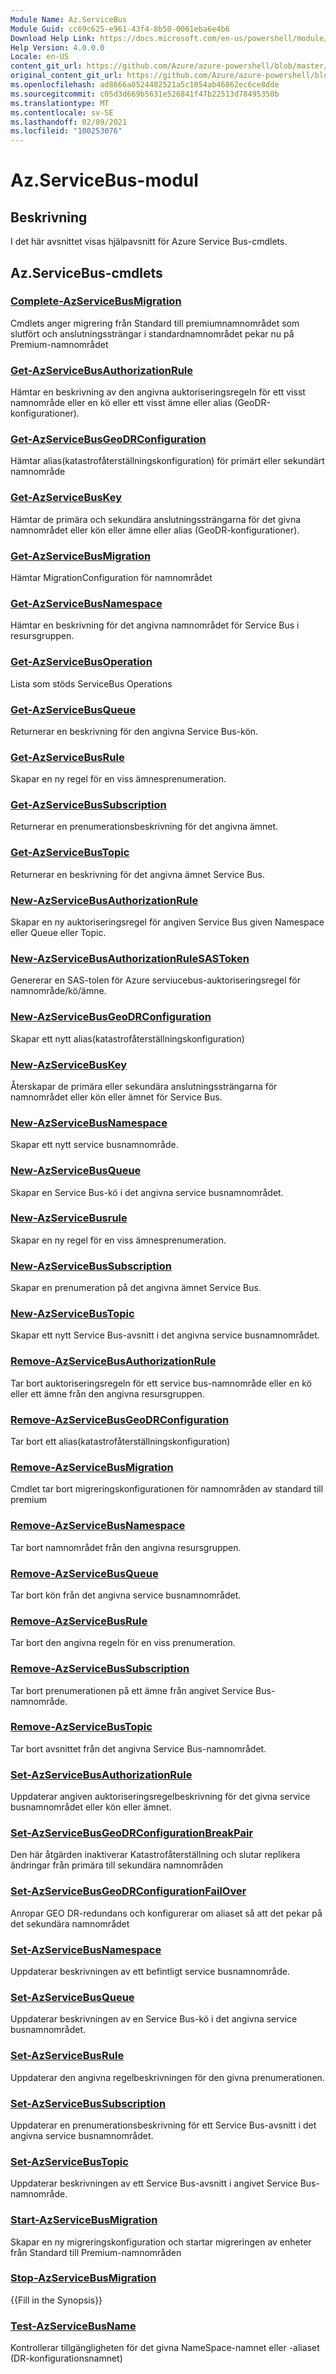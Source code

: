 ```yaml
---
Module Name: Az.ServiceBus
Module Guid: cc69c625-e961-43f4-8b50-0061eba6e4b6
Download Help Link: https://docs.microsoft.com/en-us/powershell/module/az.servicebus
Help Version: 4.0.0.0
Locale: en-US
content_git_url: https://github.com/Azure/azure-powershell/blob/master/src/ServiceBus/ServiceBus/help/Az.ServiceBus.md
original_content_git_url: https://github.com/Azure/azure-powershell/blob/master/src/ServiceBus/ServiceBus/help/Az.ServiceBus.md
ms.openlocfilehash: ad8666a0524482521a5c1054ab46862ec6ce8dde
ms.sourcegitcommit: c05d3d669b5631e526841f47b22513d78495350b
ms.translationtype: MT
ms.contentlocale: sv-SE
ms.lasthandoff: 02/09/2021
ms.locfileid: "100253076"
---
```

# Az.ServiceBus-modul
## Beskrivning
I det här avsnittet visas hjälpavsnitt för Azure Service Bus-cmdlets.

## Az.ServiceBus-cmdlets
### [Complete-AzServiceBusMigration](Complete-AzServiceBusMigration.md)
Cmdlets anger migrering från Standard till premiumnamnområdet som slutfört och anslutningssträngar i standardnamnområdet pekar nu på Premium-namnområdet

### [Get-AzServiceBusAuthorizationRule](Get-AzServiceBusAuthorizationRule.md)
Hämtar en beskrivning av den angivna auktoriseringsregeln för ett visst namnområde eller en kö eller ett visst ämne eller alias (GeoDR-konfigurationer). 

### [Get-AzServiceBusGeoDRConfiguration](Get-AzServiceBusGeoDRConfiguration.md)
Hämtar alias(katastrofåterställningskonfiguration) för primärt eller sekundärt namnområde

### [Get-AzServiceBusKey](Get-AzServiceBusKey.md)
Hämtar de primära och sekundära anslutningssträngarna för det givna namnområdet eller kön eller ämne eller alias (GeoDR-konfigurationer).

### [Get-AzServiceBusMigration](Get-AzServiceBusMigration.md)
Hämtar MigrationConfiguration för namnområdet

### [Get-AzServiceBusNamespace](Get-AzServiceBusNamespace.md)
Hämtar en beskrivning för det angivna namnområdet för Service Bus i resursgruppen.

### [Get-AzServiceBusOperation](Get-AzServiceBusOperation.md)
Lista som stöds ServiceBus Operations

### [Get-AzServiceBusQueue](Get-AzServiceBusQueue.md)
Returnerar en beskrivning för den angivna Service Bus-kön.

### [Get-AzServiceBusRule](Get-AzServiceBusRule.md)
Skapar en ny regel för en viss ämnesprenumeration. 

### [Get-AzServiceBusSubscription](Get-AzServiceBusSubscription.md)
Returnerar en prenumerationsbeskrivning för det angivna ämnet.

### [Get-AzServiceBusTopic](Get-AzServiceBusTopic.md)
Returnerar en beskrivning för det angivna ämnet Service Bus.

### [New-AzServiceBusAuthorizationRule](New-AzServiceBusAuthorizationRule.md)
Skapar en ny auktoriseringsregel för angiven Service Bus given Namespace eller Queue eller Topic.

### [New-AzServiceBusAuthorizationRuleSASToken](New-AzServiceBusAuthorizationRuleSASToken.md)
Genererar en SAS-tolen för Azure serviucebus-auktoriseringsregel för namnområde/kö/ämne. 

### [New-AzServiceBusGeoDRConfiguration](New-AzServiceBusGeoDRConfiguration.md)
Skapar ett nytt alias(katastrofåterställningskonfiguration)

### [New-AzServiceBusKey](New-AzServiceBusKey.md)
Återskapar de primära eller sekundära anslutningssträngarna för namnområdet eller kön eller ämnet för Service Bus.

### [New-AzServiceBusNamespace](New-AzServiceBusNamespace.md)
Skapar ett nytt service busnamnområde.

### [New-AzServiceBusQueue](New-AzServiceBusQueue.md)
Skapar en Service Bus-kö i det angivna service busnamnområdet.

### [New-AzServiceBusrule](New-AzServiceBusRule.md)
Skapar en ny regel för en viss ämnesprenumeration. 

### [New-AzServiceBusSubscription](New-AzServiceBusSubscription.md)
Skapar en prenumeration på det angivna ämnet Service Bus.

### [New-AzServiceBusTopic](New-AzServiceBusTopic.md)
Skapar ett nytt Service Bus-avsnitt i det angivna service busnamnområdet.

### [Remove-AzServiceBusAuthorizationRule](Remove-AzServiceBusAuthorizationRule.md)
Tar bort auktoriseringsregeln för ett service bus-namnområde eller en kö eller ett ämne från den angivna resursgruppen.

### [Remove-AzServiceBusGeoDRConfiguration](Remove-AzServiceBusGeoDRConfiguration.md)
Tar bort ett alias(katastrofåterställningskonfiguration)

### [Remove-AzServiceBusMigration](Remove-AzServiceBusMigration.md)
Cmdlet tar bort migreringskonfigurationen för namnområden av standard till premium

### [Remove-AzServiceBusNamespace](Remove-AzServiceBusNamespace.md)
Tar bort namnområdet från den angivna resursgruppen. 

### [Remove-AzServiceBusQueue](Remove-AzServiceBusQueue.md)
Tar bort kön från det angivna service busnamnområdet.

### [Remove-AzServiceBusRule](Remove-AzServiceBusRule.md)
Tar bort den angivna regeln för en viss prenumeration.

### [Remove-AzServiceBusSubscription](Remove-AzServiceBusSubscription.md)
Tar bort prenumerationen på ett ämne från angivet Service Bus-namnområde.

### [Remove-AzServiceBusTopic](Remove-AzServiceBusTopic.md)
Tar bort avsnittet från det angivna Service Bus-namnområdet.

### [Set-AzServiceBusAuthorizationRule](Set-AzServiceBusAuthorizationRule.md)
Uppdaterar angiven auktoriseringsregelbeskrivning för det givna service busnamnområdet eller kön eller ämnet.

### [Set-AzServiceBusGeoDRConfigurationBreakPair](Set-AzServiceBusGeoDRConfigurationBreakPair.md)
Den här åtgärden inaktiverar Katastrofåterställning och slutar replikera ändringar från primära till sekundära namnområden

### [Set-AzServiceBusGeoDRConfigurationFailOver](Set-AzServiceBusGeoDRConfigurationFailOver.md)
Anropar GEO DR-redundans och konfigurerar om aliaset så att det pekar på det sekundära namnområdet

### [Set-AzServiceBusNamespace](Set-AzServiceBusNamespace.md)
Uppdaterar beskrivningen av ett befintligt service busnamnområde.

### [Set-AzServiceBusQueue](Set-AzServiceBusQueue.md)
Uppdaterar beskrivningen av en Service Bus-kö i det angivna service busnamnområdet.

### [Set-AzServiceBusRule](Set-AzServiceBusRule.md)
Uppdaterar den angivna regelbeskrivningen för den givna prenumerationen.

### [Set-AzServiceBusSubscription](Set-AzServiceBusSubscription.md)
Uppdaterar en prenumerationsbeskrivning för ett Service Bus-avsnitt i det angivna service busnamnområdet.

### [Set-AzServiceBusTopic](Set-AzServiceBusTopic.md)
Uppdaterar beskrivningen av ett Service Bus-avsnitt i angivet Service Bus-namnområde.

### [Start-AzServiceBusMigration](Start-AzServiceBusMigration.md)
Skapar en ny migreringskonfiguration och startar migreringen av enheter från Standard till Premium-namnområden

### [Stop-AzServiceBusMigration](Stop-AzServiceBusMigration.md)
{{Fill in the Synopsis}}

### [Test-AzServiceBusName](Test-AzServiceBusName.md)
Kontrollerar tillgängligheten för det givna NameSpace-namnet eller -aliaset (DR-konfigurationsnamnet) 

